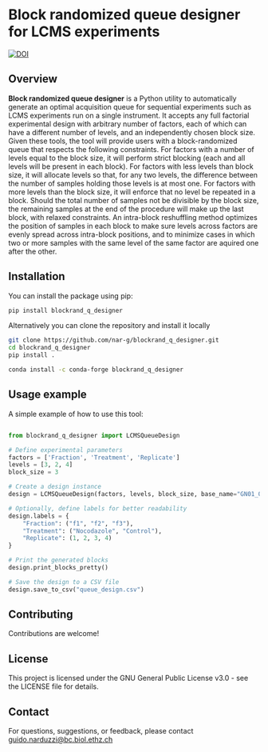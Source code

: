 # Block randomized queue designer for LCMS experiments

[![DOI](https://zenodo.org/badge/DOI/doi.org/10.5281/zenodo.15019270.svg)](https://doi.org/10.5281/zenodo.15019270)

## Overview

**Block randomized queue designer** is a Python utility to automatically generate an optimal acquisition queue for sequential experiments such as LCMS experiments run on a single instrument. It accepts any full factorial experimental design with arbitrary number of factors, each of which can have a different number of levels, and an independently chosen block size. Given these tools, the tool will provide users with a block-randomized queue that respects the following constraints. For factors with a number of levels equal to the block size, it will perform strict blocking (each and all levels will be present in each block). For factors with less levels than block size, it will allocate levels so that, for any two levels, the difference between the number of samples holding those levels is at most one. For factors with more levels than the block size, it will enforce that no level be repeated in a block. Should the total number of samples not be divisible by the block size, the remaining samples at the end of the procedure will make up the last block, with relaxed constraints. An intra-block reshuffling method optimizes the position of samples in each block to make sure levels across factors are evenly spread across intra-block positions, and to minimize cases in which two or more samples with the same level of the same factor are aquired one after the other.

## Installation

You can install the package using pip:

```bash
pip install blockrand_q_designer
```
Alternatively you can clone the repository and install it locally

```bash
git clone https://github.com/nar-g/blockrand_q_designer.git
cd blockrand_q_designer
pip install .
```

```bash
conda install -c conda-forge blockrand_q_designer
```

## Usage example

A simple example of how to use this tool:

```python

from blockrand_q_designer import LCMSQueueDesign

# Define experimental parameters
factors = ['Fraction', 'Treatment', 'Replicate']
levels = [3, 2, 4]
block_size = 3

# Create a design instance
design = LCMSQueueDesign(factors, levels, block_size, base_name="GN01_01_", starting_index=1)

# Optionally, define labels for better readability
design.labels = {
    "Fraction": ("f1", "f2", "f3"),
    "Treatment": ("Nocodazole", "Control"),
    "Replicate": (1, 2, 3, 4)
}

# Print the generated blocks
design.print_blocks_pretty()

# Save the design to a CSV file
design.save_to_csv("queue_design.csv")

```

## Contributing
Contributions are welcome! 

## License
This project is licensed under the GNU General Public License v3.0 - see the LICENSE file for details.

## Contact
For questions, suggestions, or feedback, please contact guido.narduzzi@bc.biol.ethz.ch

